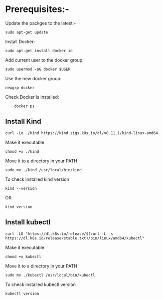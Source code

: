 # Prerequisites:-

Update the packges to the latest:- 
        
    sudo apt-get update

Install Docker: 

    sudo apt-get install docker.io

Add current user to the docker group: 

    sudo usermod -aG docker $USER

Use the new docker group: 

    newgrp docker      

Check Docker is installed:

        docker ps

## Install Kind

    curl -Lo ./kind https://kind.sigs.k8s.io/dl/v0.11.1/kind-linux-amd64

Make it executable

    chmod +x ./kind

Move it to a directory in your PATH

    sudo mv ./kind /usr/local/bin/kind

To check installed kind version

    kind --version
OR

    kind version    


## Install kubectl

    curl -LO "https://dl.k8s.io/release/$(curl -L -s https://dl.k8s.io/release/stable.txt)/bin/linux/amd64/kubectl"

Make it executable

    chmod +x kubectl

Move it to a directory in your PATH

    sudo mv ./kubectl /usr/local/bin/kubectl

To check installed kubectl version

    kubectl version
